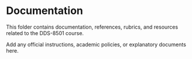 # Documentation

This folder contains documentation, references, rubrics, and resources related to the DDS-8501 course.

Add any official instructions, academic policies, or explanatory documents here.
